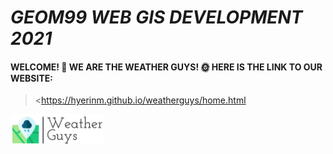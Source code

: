 # ***GEOM99 WEB GIS DEVELOPMENT 2021***

#### WELCOME! :wave: WE ARE THE WEATHER GUYS! :sun_with_face: HERE IS THE LINK TO OUR WEBSITE:


> <https://hyerinm.github.io/weatherguys/home.html
>




![alt text](https://github.com/KimberlyHansen/web5/blob/main/images/weatherguys.png)



